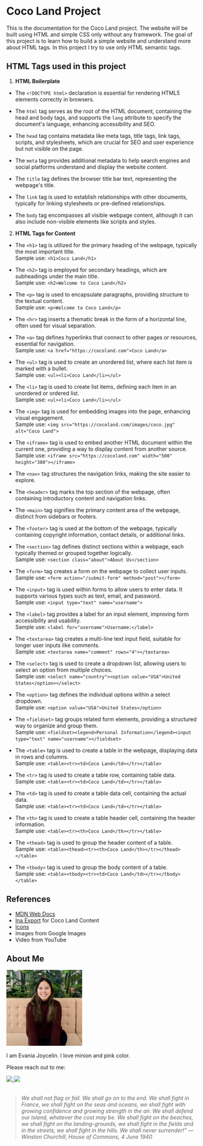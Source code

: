 # Coco Land Project

This is the documentation for the Coco Land project.
The website will be built using HTML and simple CSS only without any framework.
The goal of this project is to learn how to build a simple website and understand more about HTML tags. In this project I try to use only HTML semantic tags.

## HTML Tags used in this project 
1. **HTML Boilerplate**

- The ```<!DOCTYPE html>``` declaration is essential for rendering HTML5 elements correctly in browsers.

- The ```html``` tag serves as the root of the HTML document, containing the head and body tags, and supports the `lang` attribute to specify the document's language, enhancing accessibility and SEO.

- The ```head``` tag contains metadata like meta tags, title tags, link tags, scripts, and stylesheets, which are crucial for SEO and user experience but not visible on the page.

- The ```meta``` tag provides additional metadata to help search engines and social platforms understand and display the website content.

- The ```title``` tag defines the browser title bar text, representing the webpage's title.

- The ```link``` tag is used to establish relationships with other documents, typically for linking stylesheets or pre-defined relationships.

- The ```body``` tag encompasses all visible webpage content, although it can also include non-visible elements like scripts and styles.

2. **HTML Tags for Content**

-  The ```<h1>``` tag is utilized for the primary heading of the webpage, typically the most important title. <br>
Sample use: ```<h1>Coco Land</h1>```

-  The ```<h2>``` tag is employed for secondary headings, which are subheadings under the main title. <br>
Sample use: ```<h2>Welcome to Coco Land</h2>```

-  The ```<p>``` tag is used to encapsulate paragraphs, providing structure to the textual content. <br>
Sample use: ```<p>Welcome to Coco Land</p>```

- The ```<hr>``` tag inserts a thematic break in the form of a horizontal line, often used for visual separation.

- The ```<a>``` tag defines hyperlinks that connect to other pages or resources, essential for navigation. <br>
Sample use: ```<a href="https://cocoland.com">Coco Land</a>```

- The ```<ul>``` tag is used to create an unordered list, where each list item is marked with a bullet. <br>
Sample use: ```<ul><li>Coco Land</li></ul>```

- The ```<li>``` tag is used to create list items, defining each item in an unordered or ordered list. <br>
Sample use: ```<ul><li>Coco Land</li></ul>```

- The ```<img>``` tag is used for embedding images into the page, enhancing visual engagement. <br>
Sample use: ```<img src="https://cocoland.com/images/coco.jpg" alt="Coco Land">```

- The ```<iframe>``` tag is used to embed another HTML document within the current one, providing a way to display content from another source. <br>
Sample use: ```<iframe src="https://cocoland.com" width="500" height="300"></iframe>```

- The ```<nav>``` tag structures the navigation links, making the site easier to explore.

- The ```<header>``` tag marks the top section of the webpage, often containing introductory content and navigation links.

- The ```<main>``` tag signifies the primary content area of the webpage, distinct from sidebars or footers.

- The ```<footer>``` tag is used at the bottom of the webpage, typically containing copyright information, contact details, or additional links.

- The ```<section>``` tag defines distinct sections within a webpage, each typically themed or grouped together logically. <br>
Sample use: ```<section class="about">About Us</section>```

- The ```<form>``` tag creates a form on the webpage to collect user inputs. <br>
Sample use: ```<form action="/submit-form" method="post"></form>```

- The ```<input>``` tag is used within forms to allow users to enter data. It supports various types such as text, email, and password. <br>
Sample use: ```<input type="text" name="username">```

- The ```<label>``` tag provides a label for an input element, improving form accessibility and usability. <br>
Sample use: ```<label for="username">Username:</label>```

- The ```<textarea>``` tag creates a multi-line text input field, suitable for longer user inputs like comments. <br>
Sample use: ```<textarea name="comment" rows="4"></textarea>```

- The ```<select>``` tag is used to create a dropdown list, allowing users to select an option from multiple choices. <br>
Sample use: ```<select name="country"><option value="USA">United States</option></select>```

- The ```<option>``` tag defines the individual options within a select dropdown. <br>
Sample use: ```<option value="USA">United States</option>```

- The ```<fieldset>``` tag groups related form elements, providing a structured way to organize and group them. <br>
Sample use: ```<fieldset><legend>Personal Information</legend><input type="text" name="username"></fieldset>```

- The ```<table>``` tag is used to create a table in the webpage, displaying data in rows and columns. <br>
Sample use: ```<table><tr><td>Coco Land</td></tr></table>```

- The ```<tr>``` tag is used to create a table row, containing table data. <br>
Sample use: ```<table><tr><td>Coco Land</td></tr></table>```

- The ```<td>``` tag is used to create a table data cell, containing the actual data. <br>
Sample use: ```<table><tr><td>Coco Land</td></tr></table>```

- The ```<th>``` tag is used to create a table header cell, containing the header information. <br>
Sample use: ```<table><tr><th>Coco Land</th></tr></table>```

- The ```<thead>``` tag is used to group the header content of a table. <br>
Sample use: ```<table><thead><tr><th>Coco Land</th></tr></thead></table>```

- The ```<tbody>``` tag is used to group the body content of a table. <br>
Sample use: ```<table><tbody><tr><td>Coco Land</td></tr></tbody></table>```

## References
- [MDN Web Docs](https://developer.mozilla.org/en-US/docs/Web/HTML)
- [Ina Export](https://inaexport.id/) for Coco Land Content
- [Icons](https://icons8.com/icons/) 
- Images from Google Images
- Video from YouTube

## About Me
<img src = "asset/profile.jpg" alt = "Evania Joycelin" width="200">

<p>I am Evania Joycelin. 
I love minion and pink color. </p>

<p>Please reach out to me:</p> 
    <a href="https://www.linkedin.com/in/evania-joycelin-437714153/">
        <img src="https://img.shields.io/badge/linkedin-%230077B5.svg?&style=for-the-badge&logo=linkedin&logoColor=white" height=25>
    </a> 
    <a href="https://www.instagram.com/evaniajoycelin/">
        <img src="https://img.shields.io/badge/instagram-%23E4405F.svg?&style=for-the-badge&logo=instagram&logoColor=white" height=25>
    </a> 
<br><br>

> _We shall not flag or fail. We shall go on to the end. We shall fight in France, we shall fight on the seas and oceans, we shall fight with growing confidence and growing strength in the air. We shall defend our island, whatever the cost may be. We shall fight on the beaches, we shall fight on the landing-grounds, we shall fight in the fields and in the streets, we shall fight in the hills. We shall never surrender!” — Winston Churchill, House of Commons, 4 June 1940_